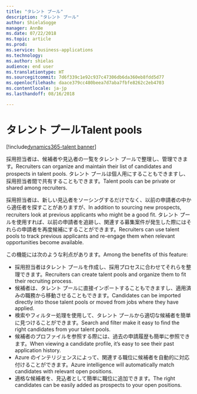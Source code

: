 ```yaml
---
title: "タレント プール"
description: "タレント プール"
author: ShielaSogge
manager: AnnBe
ms.date: 07/22/2018
ms.topic: article
ms.prod: 
ms.service: business-applications
ms.technology: 
ms.author: shielas
audience: end user
ms.translationtype: HT
ms.sourcegitcommit: 7d6f339c1e92c937c47306db6da360eb8fdd5d77
ms.openlocfilehash: daace379cc480beea7d7aba7fbfe8262c2eb4703
ms.contentlocale: ja-jp
ms.lasthandoff: 08/16/2018

---
```


# <a name="talent-pools"></a><span data-ttu-id="f6f08-103">タレント プール</span><span class="sxs-lookup"><span data-stu-id="f6f08-103">Talent pools</span></span>

[!include[dynamics365-talent banner](../../includes/dynamics365-talent.md)]

<span data-ttu-id="f6f08-104">採用担当者は、候補者や見込者の一覧をタレント プールで整理し、管理できます。</span><span class="sxs-lookup"><span data-stu-id="f6f08-104">Recruiters can organize and maintain their list of candidates and prospects in talent pools.</span></span> <span data-ttu-id="f6f08-105">タレント プールは個人用にすることもできますし、採用担当者間で共有することもできます。</span><span class="sxs-lookup"><span data-stu-id="f6f08-105">Talent pools can be private or shared among recruiters.</span></span>

<span data-ttu-id="f6f08-106">採用担当者は、新しい見込者をソーシングするだけでなく、以前の申請者の中から適任者を探すことがありますが、</span><span class="sxs-lookup"><span data-stu-id="f6f08-106">In addition to sourcing new prospects, recruiters look at previous applicants who might be a good fit.</span></span> <span data-ttu-id="f6f08-107">タレント プールを使用すれば、以前の申請者を追跡し、関連する募集案件が発生した際にはそれらの申請者を再度候補にすることができます。</span><span class="sxs-lookup"><span data-stu-id="f6f08-107">Recruiters can use talent pools to track previous applicants and re-engage them when relevant opportunities become available.</span></span>

<span data-ttu-id="f6f08-108">この機能には次のような利点があります。</span><span class="sxs-lookup"><span data-stu-id="f6f08-108">Among the benefits of this feature:</span></span>

-   <span data-ttu-id="f6f08-109">採用担当者はタレント プールを作成し、採用プロセスに合わせてそれらを整理できます。</span><span class="sxs-lookup"><span data-stu-id="f6f08-109">Recruiters can create talent pools and organize them to fit their recruiting process.</span></span>
-   <span data-ttu-id="f6f08-110">候補者は、タレント プールに直接インポートすることもできますし、適用済みの職務から移動させることもできます。</span><span class="sxs-lookup"><span data-stu-id="f6f08-110">Candidates can be imported directly into those talent pools or moved from jobs where they have applied.</span></span>
-   <span data-ttu-id="f6f08-111">検索やフィルター処理を使用して、タレント プールから適切な候補者を簡単に見つけることができます。</span><span class="sxs-lookup"><span data-stu-id="f6f08-111">Search and filter make it easy to find the right candidates from your talent pools.</span></span>
-   <span data-ttu-id="f6f08-112">候補者のプロファイルを参照する際には、過去の申請履歴も簡単に参照できます。</span><span class="sxs-lookup"><span data-stu-id="f6f08-112">When viewing a candidate profile, it’s easy to see their past application history.</span></span>
-   <span data-ttu-id="f6f08-113">Azure のインテリジェンスによって、関連する職位に候補者を自動的に対応付けることができます。</span><span class="sxs-lookup"><span data-stu-id="f6f08-113">Azure intelligence will automatically match candidates with relevant open positions.</span></span>
-   <span data-ttu-id="f6f08-114">適格な候補者を、見込者として簡単に職位に追加できます。</span><span class="sxs-lookup"><span data-stu-id="f6f08-114">The right candidates can be easily added as prospects to your open positions.</span></span>

<!--
## Who uses this feature
This feature supports existing recruiter workflows.
## Status
In development
## Target timeframe
Public Preview July 1, GA October 1
## Availability
Cloud
## Regional availability
Global
-->

